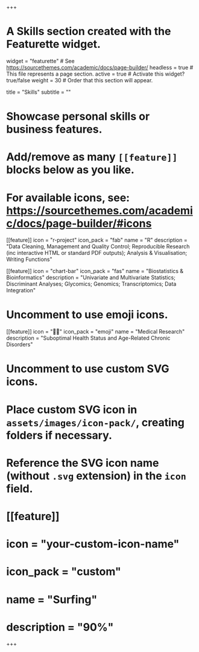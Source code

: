 +++
# A Skills section created with the Featurette widget.
widget = "featurette"  # See https://sourcethemes.com/academic/docs/page-builder/
headless = true  # This file represents a page section.
active = true  # Activate this widget? true/false
weight = 30  # Order that this section will appear.

title = "Skills"
subtitle = ""

# Showcase personal skills or business features.
# 
# Add/remove as many `[[feature]]` blocks below as you like.
# 
# For available icons, see: https://sourcethemes.com/academic/docs/page-builder/#icons

[[feature]]
  icon = "r-project"
  icon_pack = "fab"
  name = "R"
  description = "Data Cleaning, Management and Quality Control; Reproducible Research (inc interactive HTML or standard PDF outputs); Analysis & Visualisation; Writing Functions"
  
[[feature]]
  icon = "chart-bar"
  icon_pack = "fas"
  name = "Biostatistics & Bioinformatics"
  description = "Univariate and Multivariate Statistics; Discriminant Analyses; Glycomics; Genomics; Transcriptomics; Data Integration"  
  

# Uncomment to use emoji icons.
[[feature]]
  icon = ":woman_health_worker:"
  icon_pack = "emoji" 
  name = "Medical Research"
  description = "Suboptimal Health Status and Age-Related Chronic Disorders"  

# Uncomment to use custom SVG icons.
# Place custom SVG icon in `assets/images/icon-pack/`, creating folders if necessary.
# Reference the SVG icon name (without `.svg` extension) in the `icon` field.
# [[feature]]
#  icon = "your-custom-icon-name"
#  icon_pack = "custom"
#  name = "Surfing"
#  description = "90%"

+++
